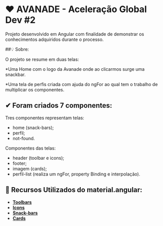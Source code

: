 # ❤ AVANADE - Aceleração Global Dev #2

Projeto desenvolvido em Angular com finalidade de demonstrar os conhecimentos adquiridos durante o processo.

##💡 Sobre:

O projeto se resume em duas telas:

*Uma Home com o logo da Avanade onde ao clicarmos surge uma snackbar.

*Uma tela de perfis criada com ajuda do ngFor ao qual tem o trabalho de multiplicar os componentes.


## ✔ Foram criados 7 componentes:

Tres componentes representam telas:
* home (snack-bars);
* perfil;
* not-found.

Componentes das telas:
* header (toolbar e icons);
* footer;
* imagem (cards);
* perfil-list (realiza um ngFor, property Binding e interpolação).


## 🚀 Recursos Utilizados do material.angular:

* **[Toolbars](https://material.angular.io/components/toolbar/overview)**
* **[Icons](https://material.angular.io/components/icon/overview)**
* **[Snack-bars](https://material.angular.io/components/snack-bar/overview)**
* **[Cards](https://material.angular.io/components/card/overview)**
